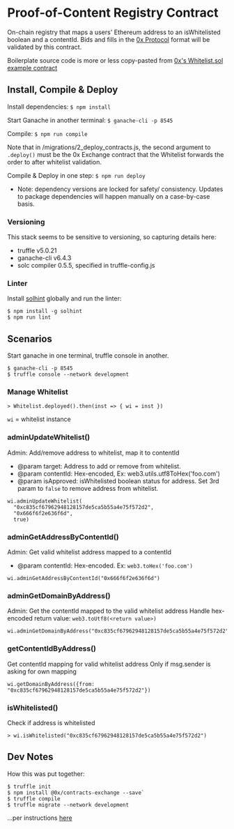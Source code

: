 # Proof-of-Content Registry Contract

On-chain registry that maps a users' Ethereum address to an isWhitelisted boolean and a contentId. Bids and fills in the [0x Protocol](https://0x.org) format will be validated by this contract.

Boilerplate source code is more or less copy-pasted from [0x's Whitelist.sol example contract](https://github.com/0xProject/0x-monorepo/blob/development/contracts/exchange/contracts/examples/Whitelist.sol)


## Install, Compile & Deploy

Install dependencies: `$ npm install`

Start Ganache in another terminal: `$ ganache-cli -p 8545`

Compile: `$ npm run compile`

Note that in /migrations/2_deploy_contracts.js, the second argument to `.deploy()` must be the 0x Exchange contract that the Whitelist forwards the order to after whitelist validation.

Compile & Deploy in one step: `$ npm run deploy`

* Note: dependency versions are locked for safety/ consistency. Updates to package dependencies will happen manually on a case-by-case basis.

### Versioning
This stack seems to be sensitive to versioning, so capturing details here:

* truffle v5.0.21
* ganache-cli v6.4.3
* solc compiler 0.5.5, specified in truffle-config.js

### Linter
Install [solhint](https://www.npmjs.com/package/solhint) globally and run the linter:
```
$ npm install -g solhint
$ npm run lint
```


## Scenarios
Start ganache in one terminal, truffle console in another.
```
$ ganache-cli -p 8545
$ truffle console --network development
```

### Manage Whitelist
```
> Whitelist.deployed().then(inst => { wi = inst })
```
`wi` = whitelist instance

### adminUpdateWhitelist()
Admin: Add/remove address to whitelist, map it to contentId
* @param target: Address to add or remove from whitelist.
* @param contentId: Hex-encoded, Ex: web3.utils.utf8ToHex('foo.com')
* @param isApproved: isWhitelisted boolean status for address.
Set 3rd param to `false` to remove address from whitelist.
```
wi.adminUpdateWhitelist(
  "0xc835cf67962948128157de5ca5b55a4e75f572d2",
  "0x666f6f2e636f6d",
  true)
```

### adminGetAddressByContentId()
Admin: Get valid whitelist address mapped to a contentId
* @param contentId: Hex-encoded. Ex: `web3.toHex('foo.com')`
```
wi.adminGetAddressByContentId("0x666f6f2e636f6d")
```

### adminGetDomainByAddress()
Admin: Get the contentId mapped to the valid whitelist address
Handle hex-encoded return value: `web3.toUtf8(<return value>)`
```
wi.adminGetDomainByAddress("0xc835cf67962948128157de5ca5b55a4e75f572d2")
```

### getContentIdByAddress()
Get contentId mapping for valid whitelist address
Only if msg.sender is asking for own mapping
```
wi.getDomainByAddress({from: "0xc835cf67962948128157de5ca5b55a4e75f572d2"})
```

### isWhitelisted()
Check if address is whitelisted
```
> wi.isWhitelisted("0xc835cf67962948128157de5ca5b55a4e75f572d2")
```


## Dev Notes
How this was put together:
```
$ truffle init
$ npm install @0x/contracts-exchange --save`
$ truffle compile
$ truffle migrate --network development
```
...per instructions [here](https://github.com/0xProject/0x-monorepo/tree/development/contracts/exchange)
